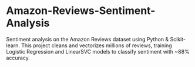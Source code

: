 # Amazon-Reviews-Sentiment-Analysis
Sentiment analysis on the Amazon Reviews dataset using Python &amp; Scikit-learn. This project cleans and vectorizes millions of reviews, training Logistic Regression and LinearSVC models to classify sentiment with ~88% accuracy.
